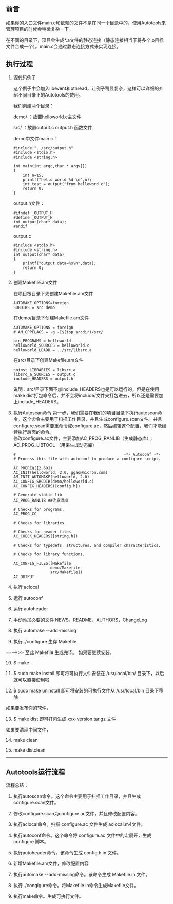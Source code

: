 ## 前言

如果你的入口文件main.c和依赖的文件不是在同一个目录中的，使用Autotools来管理项目的时候会稍微复杂一下。

在不同的目录下，项目会生成*.a文件的静态连接（静态连接相当于将多个.o目标文件合成一个）。main.c会通过静态连接方式来实现连接。

## 执行过程

1. 源代码例子

    这个例子中会加入libevent和pthread，让例子稍显复杂，这样可以详细的介绍不同目录下的Autotools的使用。

    我们创建两个目录：

    demo/  ：放置helloworld.c主文件

    src/ ：放置output.c output.h 函数文件

    demo中文件main.c：
    ```
    #include "../src/output.h"
    #include <stdio.h>
    #include <string.h>

    int main(int argc,char * argv[])
    {
        int n=15;
        printf("hello world %d \n",n);
        int test = output("from helloword.c");
        return 0;
    }
    ```

    output.h文件： 
    ```
    #ifndef _OUTPUT_H
    #define _OUTPUT_H
    int output(char* data);
    #endif
    ```

    output.c
    ```
    #include <stdio.h>
    #include <string.h>
    int output(char* data)
    {
        printf("output data=%s\n",data);
        return 0;
    }
    ```

2. 创建Makefile.am文件

    在项目根目录下先创建Makefile.am文件
    ```
    AUTOMAKE_OPTIONS=foreign  
    SUBDIRS = src demo
    ```

    在demo/目录下创建Makefile.am文件
    ```
    AUTOMAKE_OPTIONS = foreign
    # AM_CPPFLAGS = -g -I$(top_srcdir)/src/ 

    bin_PROGRAMS = helloworld
    helloworld_SOURCES = helloworld.c
    helloworld_LDADD = ../src/libsrc.a  
    ```

    在src/目录下创建Makefile.am文件
    ```
    noinst_LIBRARIES = libsrc.a
    libsrc_a_SOURCES = output.c
    include_HEADERS = output.h
    ```
    说明：src/目录下面不加include_HEADERS也是可以运行的，但是在使用make dist打包命令后，并不会将include/文件夹打包进去，所以还是需要加上include_HEADERS。

3. 执行Autoscan命令
    第一步，我们需要在我们的项目目录下执行autoscan命令。这个命令主要用于扫描工作目录，并且生成configure.scan文件。并且configure.scan需要重命令成configure.ac，然后编辑这个配置，我们才能继续执行后面的命令。<br>修改configure.ac文件，主要添加AC_PROG_RANLIB（生成静态库）；AC_PROG_LIBTOOL （用来生成动态库）

    ```
    #                                               -*- Autoconf -*-
    # Process this file with autoconf to produce a configure script.

    AC_PREREQ([2.69])
    AC_INIT(helloworld, 2.0, ggao@micron.com)
    AM_INIT_AUTOMAKE(helloworld, 2.0)
    AC_CONFIG_SRCDIR(demo/helloworld.c)
    AC_CONFIG_HEADERS([config.h])

    # Generate static lib
    AC_PROG_RANLIB ##注意添加

    # Checks for programs.
    AC_PROG_CC

    # Checks for libraries.

    # Checks for header files.
    AC_CHECK_HEADERS([string.h])

    # Checks for typedefs, structures, and compiler characteristics.

    # Checks for library functions.

    AC_CONFIG_FILES([Makefile
                    demo/Makefile
                    src/Makefile])
    AC_OUTPUT
    ```

4. 执行 aclocal

5. 运行 autoconf

6. 运行 autoheader

7. 手动添加必要的文件 NEWS，README，AUTHORS，ChangeLog

8. 执行 automake --add-missing

9. 执行 ./configure 生存 Makefile

====>>> 至此 Makefile 生成完毕。
如果要继续安装，

10. $ make

11. $ sudo make install  即可将可执行文件安装在 /usr/local/bin/ 目录下，以后就可以直接使用啦

12.  $ sudo make uninstall 即可将安装的可执行文件从 /usr/local/bin 目录下移除

如果要发布你的软件，

13. $ make dist  即可打包生成 xxx-version.tar.gz 文件

如果要清理中间文件，

14. make clean

15. make distclean

***
## Autotools运行流程
流程总结：

1. 执行autoscan命令。这个命令主要用于扫描工作目录，并且生成configure.scan文件。

2. 修改configure.scan为configure.ac文件，并且修改配置内容。

3. 执行aclocal命令。扫描 configure.ac 文件生成 aclocal.m4文件。

4. 执行autoconf命令。这个命令将 configure.ac 文件中的宏展开，生成 configure 脚本。

5. 执行autoheader命令。该命令生成 config.h.in 文件。

6. 新增Makefile.am文件，修改配置内容

7. 执行automake --add-missing命令。该命令生成 Makefile.in 文件。

8. 执行 ./congigure命令。将Makefile.in命令生成Makefile文件。

9. 执行make命令。生成可执行文件。